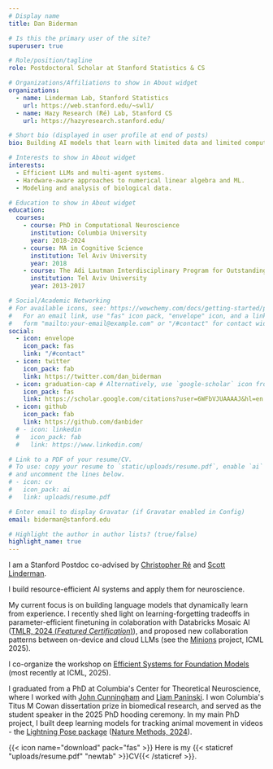```yaml
---
# Display name
title: Dan Biderman

# Is this the primary user of the site?
superuser: true

# Role/position/tagline
role: Postdoctoral Scholar at Stanford Statistics & CS

# Organizations/Affiliations to show in About widget
organizations:
  - name: Linderman Lab, Stanford Statistics
    url: https://web.stanford.edu/~swl1/
  - name: Hazy Research (Ré) Lab, Stanford CS
    url: https://hazyresearch.stanford.edu/

# Short bio (displayed in user profile at end of posts)
bio: Building AI models that learn with limited data and limited compute. Using them to understand brain and behavior.

# Interests to show in About widget
interests:
  - Efficient LLMs and multi-agent systems.
  - Hardware-aware approaches to numerical linear algebra and ML.
  - Modeling and analysis of biological data.

# Education to show in About widget
education:
  courses:
    - course: PhD in Computational Neuroscience
      institution: Columbia University
      year: 2018-2024
    - course: MA in Cognitive Science
      institution: Tel Aviv University
      year: 2018
    - course: The Adi Lautman Interdisciplinary Program for Outstanding Students (Cog. Sci., Math, Neurobio.)
      institution: Tel Aviv University
      year: 2013-2017

# Social/Academic Networking
# For available icons, see: https://wowchemy.com/docs/getting-started/page-builder/#icons
#   For an email link, use "fas" icon pack, "envelope" icon, and a link in the
#   form "mailto:your-email@example.com" or "/#contact" for contact widget.
social:
  - icon: envelope
    icon_pack: fas
    link: "/#contact"
  - icon: twitter
    icon_pack: fab
    link: https://twitter.com/dan_biderman
  - icon: graduation-cap # Alternatively, use `google-scholar` icon from `ai` icon pack
    icon_pack: fas
    link: https://scholar.google.com/citations?user=6WFbVJUAAAAJ&hl=en
  - icon: github
    icon_pack: fab
    link: https://github.com/danbider
  # - icon: linkedin
  #   icon_pack: fab
  #   link: https://www.linkedin.com/

# Link to a PDF of your resume/CV.
# To use: copy your resume to `static/uploads/resume.pdf`, enable `ai` icons in `params.toml`,
# and uncomment the lines below.
# - icon: cv
#   icon_pack: ai
#   link: uploads/resume.pdf

# Enter email to display Gravatar (if Gravatar enabled in Config)
email: biderman@stanford.edu

# Highlight the author in author lists? (true/false)
highlight_name: true
---
```


I am a Stanford Postdoc co-advised by [Christopher Ré](https://cs.stanford.edu/people/chrismre/) and [Scott Linderman](https://web.stanford.edu/~swl1/).

I build resource-efficient AI systems and apply them for neuroscience. 

My current focus is on building language models that dynamically learn from experience. I recently shed light on learning-forgetting tradeoffs in parameter-efficient finetuning in colaboration with Databricks Mosaic AI ([TMLR, 2024 (_Featured Certification_)](https://openreview.net/forum?id=aloEru2qCG&noteId=Jb3PQNQDI2)), and proposed new collaboration patterns between on-device and cloud LLMs (see the [Minions](https://github.com/HazyResearch/minions) project, ICML 2025).

I co-organize the workshop on [Efficient Systems for Foundation Models](https://es-fomo.com/) (most recently at ICML, 2025). 

I graduated from a PhD at Columbia's Center for Theoretical Neuroscience, where I worked with [John Cunningham](https://stat.columbia.edu/~cunningham/) and [Liam Paninski](http://www.stat.columbia.edu/~liam/). I won Columbia's Titus M Cowan dissertation prize in biomedical research, and served as the student speaker in the 2025 PhD hooding ceremony.
In my main PhD project, I built deep learning models for tracking animal movement in videos - the [Lightning Pose package](https://github.com/danbider/lightning-pose) ([Nature Methods, 2024](https://rdcu.be/dLP3z)).


{{< icon name="download" pack="fas" >}} Here is my {{< staticref "uploads/resume.pdf" "newtab" >}}CV{{< /staticref >}}.
